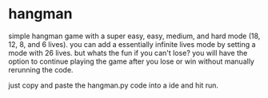 # hangman
simple hangman game with a super easy, easy, medium, and hard mode (18, 12, 8, and 6 lives).
you can add a essentially infinite lives mode by setting a mode with 26 lives. but whats the fun if you can't lose?
you will have the option to continue playing the game after you lose or win without manually rerunning the code.

just copy and paste the hangman.py code into a ide and hit run.
